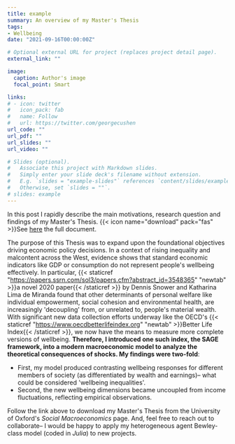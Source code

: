 ```yaml
---
title: example
summary: An overview of my Master's Thesis
tags:
- Wellbeing
date: "2021-09-16T00:00:00Z"

# Optional external URL for project (replaces project detail page).
external_link: ""

image:
  caption: Author's image
  focal_point: Smart

links:
# - icon: twitter
#   icon_pack: fab
#   name: Follow
#   url: https://twitter.com/georgecushen
url_code: ""
url_pdf: ""
url_slides: ""
url_video: ""

# Slides (optional).
#   Associate this project with Markdown slides.
#   Simply enter your slide deck's filename without extension.
#   E.g. `slides = "example-slides"` references `content/slides/example-slides.md`.
#   Otherwise, set `slides = ""`.
# slides: example
---
```

In this post I rapidly describe the main motivations, research question and findings of my Master's Thesis. {{< icon name="download" pack="fas" >}}See [here](https://www.bsg.ox.ac.uk/research/publications/wellbeing-and-macroeconomics-sage-approach) the full document.

The purpose of this Thesis was to expand upon the foundational objectives driving economic policy decisions. In a context of rising inequality and malcontent across the West, evidence shows that standard economic indicators like GDP or consumption do not represent people's wellbeing effectively. In particular, {{< staticref "https://papers.ssrn.com/sol3/papers.cfm?abstract_id=3548365" "newtab" >}}a novel 2020 paper{{< /staticref >}} by Dennis Snower and Katharina Lima de Miranda found that other determinants of personal welfare like individual empowerment, social cohesion and environmental health, are increasingly 'decoupling' from, or unrelated to, people's material wealth. With significant new data collection efforts underway like the OECD's {{< staticref "https://www.oecdbetterlifeindex.org" "newtab" >}}Better Life Index{{< /staticref >}}, we now have the means to measure more complete versions of wellbeing. **Therefore, I introduced one such index, the SAGE framework, into a modern macroeconomic model to analyze the theoretical consequences of shocks. My findings were two-fold**:
* First, my model produced contrasting wellbeing responses for different members of society (as differentiated by wealth and earnings)– what could be considered 'wellbeing inequalities'.
* Second, the new wellbeing dimensions became uncoupled from income fluctuations, reflecting empirical observations.

Follow the link above to download my Master's Thesis from the University of Oxford's *Social Macroeconomics* page. And, feel free to reach out to collaborate– I would be happy to apply my heterogeneous agent Bewley-class model (coded in *Julia*) to new projects.
